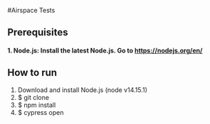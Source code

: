 
#Airspace Tests 

## Prerequisites
#### 1. Node.js: Install the latest Node.js. Go to https://nodejs.org/en/
## How to run

1. Download and install Node.js (node v14.15.1)
2. $ git clone 
3. $ npm install
4. $ cypress open